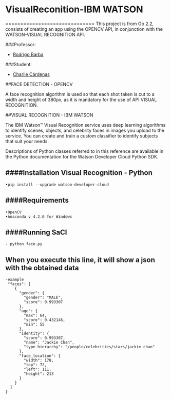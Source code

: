 # VisualReconition-IBM WATSON
==============================
This project is from Gp 2.2, consists of creating an app using the OPENCV API, in conjunction with the WATSON-VISUAL RECOGNITION API.

###Professor:
-  [Rodrigo Barba](mailto:lrbarba@utpl.edu.ec)

###Student:
-  [Charlie Cárdenas](cacardenas7@utpl.edu.ec)

##FACE DETECTION - OPENCV

A face recognition algorithm is used so that each shot taken is cut to a width and height of 380px, as it is mandatory for the use of API VISUAL RECOGNITION.

##VISUAL RECOGNITION - IBM WATSON

The IBM Watson™ Visual Recognition service uses deep learning algorithms to identify scenes, objects, and celebrity faces in images you upload to the service. You can create and train a custom classifier to identify subjects that suit your needs.

Descriptions of Python classes referred to in this reference are available in the Python documentation for the Watson Developer Cloud Python SDK.

####Installation Visual Recognition - Python
-------------------
	•pip install --upgrade watson-developer-cloud
	
####Requirements
-------------------
	•OpenCV
	•Anaconda v 4.2.0 for Windows
####Running SaCI
-------------------
	- python face.py

When you execute this line, it will show a json with the obtained data
-------------------------
	-example
	 "faces": [
        {
          "gender": {
            "gender": "MALE",
            "score": 0.993307
          },
          "age": {
            "max": 64,
            "score": 0.432146,
            "min": 55
          },
          "identity": {
            "score": 0.993307,
            "name": "Jackie Chan",
            "type_hierarchy": "/people/celebrities/stars/jackie chan"
          },
          "face_location": {
            "width": 178,
            "top": 72,
            "left": 111,
            "height": 213
          }
        }
      ]
    }
  
	
